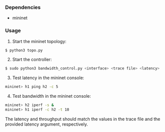 ### Dependencies
* mininet

### Usage
1. Start the mininet topology:
```bash
$ python3 topo.py
```
2. Start the controller:
```bash
$ sudo python3 bandwidth_control.py <interface> <trace file> <latency>
```
3. Test latency in the mininet console:
```bash
mininet> h1 ping h2 -c 5
```
4. Test bandwidth in the mininet console:
```bash
mininet> h2 iperf -s &
mininet> h1 iperf -c h2 -t 10
```

The latency and throughput should match the values in the trace file and the provided latency argument, respectively.